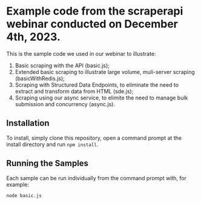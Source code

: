 # Example code from the scraperapi webinar conducted on December 4th, 2023.

This is the sample code we used in our webinar to illustrate:
1. Basic scraping with the API (basic.js);
2. Extended basic scraping to illustrate large volume, muli-server scraping (basicWithRedis.js);
3. Scraping with Structured Data Endpoints, to eliminate the need to extract and transform data from HTML (sde.js);
4. Scraping using our async service, to elimite the need to manage bulk submission and concurrency (async.js).

## Installation

To install, simply clone this repository, open a command prompt at the install directory and run ```npm install```.

## Running the Samples

Each sample can be run individually from the command prompt with, for example:

```node basic.js```
